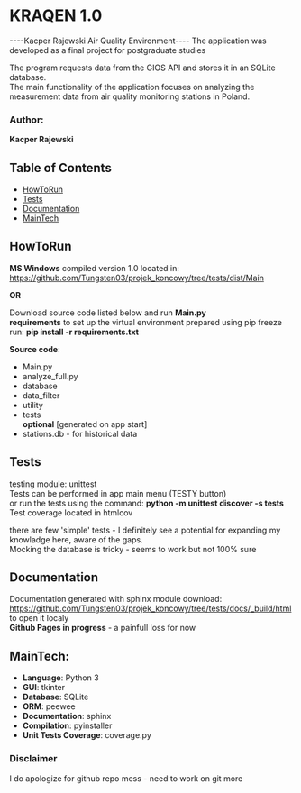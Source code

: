 # KRAQEN 1.0
----Kacper Rajewski Air Quality Environment----
The application was developed as a final project for postgraduate studies  
  
The program requests data from the GIOS API and stores it in an SQLite database.   
The main functionality of the application focuses on analyzing the measurement data from air quality monitoring stations in Poland.

### Author:
__Kacper Rajewski__

## Table of Contents

- [HowToRun](#HowToRun)
- [Tests](#Tests)
- [Documentation](#documentation)
- [MainTech](#MainTech)



## HowToRun
__MS Windows__ compiled version 1.0 located in:<br>
https://github.com/Tungsten03/projek_koncowy/tree/tests/dist/Main

**OR**

Download source code listed below and run __Main.py__  
__requirements__ to set up the virtual environment prepared using pip freeze  
run: __pip install -r requirements.txt__
  
__Source code__:
- Main.py
- analyze_full.py
- database
- data_filter
- utility
- tests  
**optional** [generated on app start] 
- stations.db - for historical data

## Tests
testing module: unittest  
Tests can be performed in app main menu (TESTY button)  
or run the tests using the command: __python -m unittest discover -s tests__  
Test coverage located in htmlcov  

there are few 'simple' tests - I definitely see a potential for expanding my knowladge here, aware of the gaps.  
Mocking the database is tricky - seems to work but not 100% sure  

## Documentation
Documentation generated with sphinx module
download:  
https://github.com/Tungsten03/projek_koncowy/tree/tests/docs/_build/html  
to open it localy  
**Github Pages in progress** - a painfull loss for now

## MainTech:
- __Language__: Python 3
- __GUI__: tkinter
- __Database__: SQLite
- __ORM__: peewee
- __Documentation__: sphinx
- __Compilation__: pyinstaller
- __Unit Tests Coverage__: coverage.py 

### Disclaimer
I do apologize for github repo mess - need to work on git more

